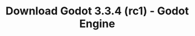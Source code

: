 ---
# Generated by /tools/generators/src/download_archive_generator !!! do not edit by hand !!!
title: 'Download Godot 3.3.4 (rc1) - Godot Engine'
type: 'download/archive'
name: '3.3.4'
flavor: 'rc1'
release_date: '2021-09-29T03:00:00-00:00'
release_notes: 'article/release-candidate-godot-3-3-4-rc-1/'
primaryPlatforms:
  - 'android.apk'
  - 'macos.universal'
  - 'windows.64'
  - 'linux_server.headless.64'
  - 'web'
  - 'templates'
links:
  android.apk:
    name: 'android.apk'
    title: 'Android'
    caption: 'APK Universal (ARM64 + ARMv7 + x86_64 + x86)'
    tags:
      - 'APK download'
      - 'ARM64/v7'
      - 'x86 (64 & 32 bit)'
    hosts:
      github_builds:
        regular: 'https://github.com/godotengine/godot-builds/releases/download/3.3.4-rc1/Godot_v3.3.4-rc1_android_editor.apk'
        mono: '#'
      github:
        regular: 'https://github.com/godotengine/godot/releases/download/3.3.4-rc1/Godot_v3.3.4-rc1_android_editor.apk'
        mono: '#'
  macos.universal:
    name: 'macos.universal'
    title: 'macOS'
    caption: 'Universal (x86_64 + Silício da Apple)'
    tags:
      - 'Intel/Apple Silicon'
      - '64 bit'
    hosts:
      github_builds:
        regular: 'https://github.com/godotengine/godot-builds/releases/download/3.3.4-rc1/Godot_v3.3.4-rc1_osx.universal.zip'
        mono: 'https://github.com/godotengine/godot-builds/releases/download/3.3.4-rc1/Godot_v3.3.4-rc1_mono_osx.universal.zip'
      github:
        regular: 'https://github.com/godotengine/godot/releases/download/3.3.4-rc1/Godot_v3.3.4-rc1_osx.universal.zip'
        mono: 'https://github.com/godotengine/godot/releases/download/3.3.4-rc1/Godot_v3.3.4-rc1_mono_osx.universal.zip'
  windows.64:
    name: 'windows.64'
    title: 'Windows'
    caption: 'Padrão (x86_64)'
    tags:
      - '64 bit'
    hosts:
      github_builds:
        regular: 'https://github.com/godotengine/godot-builds/releases/download/3.3.4-rc1/Godot_v3.3.4-rc1_win64.exe.zip'
        mono: 'https://github.com/godotengine/godot-builds/releases/download/3.3.4-rc1/Godot_v3.3.4-rc1_mono_win64.zip'
      github:
        regular: 'https://github.com/godotengine/godot/releases/download/3.3.4-rc1/Godot_v3.3.4-rc1_win64.exe.zip'
        mono: 'https://github.com/godotengine/godot/releases/download/3.3.4-rc1/Godot_v3.3.4-rc1_mono_win64.zip'
  linux_server.headless.64:
    name: 'linux_server.headless.64'
    title: 'Linux Server'
    caption: 'Headless (x86_64)'
    tags:
      - '64 bit'
      - 'Headless'
    hosts:
      github_builds:
        regular: 'https://github.com/godotengine/godot-builds/releases/download/3.3.4-rc1/Godot_v3.3.4-rc1_linux_headless.64.zip'
        mono: 'https://github.com/godotengine/godot-builds/releases/download/3.3.4-rc1/Godot_v3.3.4-rc1_mono_linux_headless_64.zip'
      github:
        regular: 'https://github.com/godotengine/godot/releases/download/3.3.4-rc1/Godot_v3.3.4-rc1_linux_headless.64.zip'
        mono: 'https://github.com/godotengine/godot/releases/download/3.3.4-rc1/Godot_v3.3.4-rc1_mono_linux_headless_64.zip'
  web:
    name: 'web'
    title: 'Editor Web'
    caption: ''
    tags:
      - 'Self-hosted'
      - 'Cross-platform'
    hosts:
      github_builds:
        regular: 'https://github.com/godotengine/godot-builds/releases/download/3.3.4-rc1/Godot_v3.3.4-rc1_web_editor.zip'
        mono: '#'
      github:
        regular: 'https://github.com/godotengine/godot/releases/download/3.3.4-rc1/Godot_v3.3.4-rc1_web_editor.zip'
        mono: '#'
  linux.64:
    name: 'linux.64'
    title: 'Linux'
    caption: 'Padrão (x86_64)'
    tags:
      - '64 bit'
    hosts:
      github_builds:
        regular: 'https://github.com/godotengine/godot-builds/releases/download/3.3.4-rc1/Godot_v3.3.4-rc1_x11.64.zip'
        mono: 'https://github.com/godotengine/godot-builds/releases/download/3.3.4-rc1/Godot_v3.3.4-rc1_mono_x11_64.zip'
      github:
        regular: 'https://github.com/godotengine/godot/releases/download/3.3.4-rc1/Godot_v3.3.4-rc1_x11.64.zip'
        mono: 'https://github.com/godotengine/godot/releases/download/3.3.4-rc1/Godot_v3.3.4-rc1_mono_x11_64.zip'
  linux.32:
    name: 'linux.32'
    title: 'Linux'
    caption: 'Padrão (x86)'
    tags:
      - '32 bit'
    hosts:
      github_builds:
        regular: 'https://github.com/godotengine/godot-builds/releases/download/3.3.4-rc1/Godot_v3.3.4-rc1_x11.32.zip'
        mono: 'https://github.com/godotengine/godot-builds/releases/download/3.3.4-rc1/Godot_v3.3.4-rc1_mono_x11_32.zip'
      github:
        regular: 'https://github.com/godotengine/godot/releases/download/3.3.4-rc1/Godot_v3.3.4-rc1_x11.32.zip'
        mono: 'https://github.com/godotengine/godot/releases/download/3.3.4-rc1/Godot_v3.3.4-rc1_mono_x11_32.zip'
  windows.32:
    name: 'windows.32'
    title: 'Windows'
    caption: 'Padrão (x86)'
    tags:
      - '32 bit'
    hosts:
      github_builds:
        regular: 'https://github.com/godotengine/godot-builds/releases/download/3.3.4-rc1/Godot_v3.3.4-rc1_win32.exe.zip'
        mono: 'https://github.com/godotengine/godot-builds/releases/download/3.3.4-rc1/Godot_v3.3.4-rc1_mono_win32.zip'
      github:
        regular: 'https://github.com/godotengine/godot/releases/download/3.3.4-rc1/Godot_v3.3.4-rc1_win32.exe.zip'
        mono: 'https://github.com/godotengine/godot/releases/download/3.3.4-rc1/Godot_v3.3.4-rc1_mono_win32.zip'
  linux_server.64:
    name: 'linux_server.64'
    title: 'Servidor Linux'
    caption: 'Padrão (x86_64)'
    tags:
      - '64 bit'
    hosts:
      github_builds:
        regular: 'https://github.com/godotengine/godot-builds/releases/download/3.3.4-rc1/Godot_v3.3.4-rc1_linux_server.64.zip'
        mono: 'https://github.com/godotengine/godot-builds/releases/download/3.3.4-rc1/Godot_v3.3.4-rc1_mono_linux_server_64.zip'
      github:
        regular: 'https://github.com/godotengine/godot/releases/download/3.3.4-rc1/Godot_v3.3.4-rc1_linux_server.64.zip'
        mono: 'https://github.com/godotengine/godot/releases/download/3.3.4-rc1/Godot_v3.3.4-rc1_mono_linux_server_64.zip'
  aar_library:
    name: 'aar_library'
    title: 'Biblioteca de AAR'
    caption: ''
    tags:
      - 'Android plugins'
      - 'Java'
      - 'Kotlin'
    hosts:
      github_builds:
        regular: 'https://github.com/godotengine/godot-builds/releases/download/3.3.4-rc1/godot-lib.3.3.4.rc1.release.aar'
        mono: 'https://github.com/godotengine/godot-builds/releases/download/3.3.4-rc1/godot-lib.3.3.4.rc1.mono.release.aar'
      github:
        regular: 'https://github.com/godotengine/godot/releases/download/3.3.4-rc1/godot-lib.3.3.4.rc1.release.aar'
        mono: 'https://github.com/godotengine/godot/releases/download/3.3.4-rc1/godot-lib.3.3.4.rc1.mono.release.aar'
  templates:
    name: 'templates'
    title: 'Modelos de exportação'
    caption: ''
    tags:
      - 'Utilizado para exportar os seus jogos para todas as plataformas suportadas'
    hosts:
      github_builds:
        regular: 'https://github.com/godotengine/godot-builds/releases/download/3.3.4-rc1/Godot_v3.3.4-rc1_export_templates.tpz'
        mono: 'https://github.com/godotengine/godot-builds/releases/download/3.3.4-rc1/Godot_v3.3.4-rc1_mono_export_templates.tpz'
      github:
        regular: 'https://github.com/godotengine/godot/releases/download/3.3.4-rc1/Godot_v3.3.4-rc1_export_templates.tpz'
        mono: 'https://github.com/godotengine/godot/releases/download/3.3.4-rc1/Godot_v3.3.4-rc1_mono_export_templates.tpz'
---